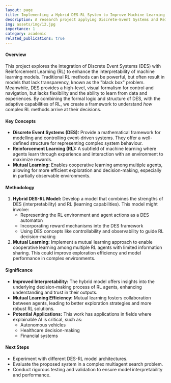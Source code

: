 ```yaml
---
layout: page
title: Implementing a Hybrid DES-RL System to Improve Machine Learning Interpretability
description: A research project applying Discrete-Event Systems and Reinforcement Learning to a multi-agent autonomous search-and-rescue problem.
img: assets/img/12.jpg
importance: 1
category: academic
related_publications: true
---
```


#### Overview
This project explores the integration of Discrete Event Systems (DES) with Reinforcement Learning (RL) to enhance the interpretability of machine learning models. Traditional RL methods can be powerful, but often result in models that lack transparency, known as the "black box" problem. Meanwhile, DES provides a high-level, visual formalism for control and navigation, but lacks flexibility and the ability to learn from data and experiences.
By combining the formal logic and structure of DES, with the adaptive capabilities of RL, we create a framework to understand _how_ complex RL methods arrive at their decisions.

#### Key Concepts
- **Discrete Event Systems (DES):** Provide a mathematical framework for modelling and controlling event-driven systems. They offer a well-defined structure for representing complex system behaviour.
- **Reinforcement Learning (RL):** A subfield of machine learning where agents learn through experience and interaction with an environment to maximize rewards.
- **Mutual Learning:** Enables cooperative learning among multiple agents, allowing for more efficient exploration and decision-making, especially in partially observable environments.

#### Methodology
1. **Hybrid DES-RL Model:** Develop a model that combines the strengths of DES (interpretability) and RL (learning capabilities). This model might involve:
    - Representing the RL environment and agent actions as a DES automaton
    - Incorporating reward mechanisms into the DES framework
    - Using DES concepts like controllability and observability to guide RL decision-making
2. **Mutual Learning:** Implement a mutual learning approach to enable cooperative learning among multiple RL agents with limited information sharing. This could improve exploration efficiency and model performance in complex environments.

#### Significance
- **Improved Interpretability:** The hybrid model offers insights into the underlying decision-making process of RL agents, enhancing understanding and trust in their outputs.
- **Mutual Learning Efficiency:** Mutual learning fosters collaboration between agents, leading to better exploration strategies and more robust RL solutions.
- **Potential Applications:** This work has applications in fields where explainable AI is critical, such as:
    - Autonomous vehicles
    - Healthcare decision-making
    - Financial systems

#### Next Steps
- Experiment with different DES-RL model architectures.
- Evaluate the proposed system in a complex multiagent search problem.
- Conduct rigorous testing and validation to ensure model interpretability and performance.


<!-- Every project has a beautiful feature showcase page.
It's easy to include images in a flexible 3-column grid format.
Make your photos 1/3, 2/3, or full width.

To give your project a background in the portfolio page, just add the img tag to the front matter like so:

    ---
    layout: page
    title: project
    description: a project with a background image
    img: /assets/img/12.jpg
    ---

<div class="row">
    <div class="col-sm mt-3 mt-md-0">
        {% include figure.liquid loading="eager" path="assets/img/1.jpg" title="example image" class="img-fluid rounded z-depth-1" %}
    </div>
    <div class="col-sm mt-3 mt-md-0">
        {% include figure.liquid loading="eager" path="assets/img/3.jpg" title="example image" class="img-fluid rounded z-depth-1" %}
    </div>
    <div class="col-sm mt-3 mt-md-0">
        {% include figure.liquid loading="eager" path="assets/img/5.jpg" title="example image" class="img-fluid rounded z-depth-1" %}
    </div>
</div>
<div class="caption">
    Caption photos easily. On the left, a road goes through a tunnel. Middle, leaves artistically fall in a hipster photoshoot. Right, in another hipster photoshoot, a lumberjack grasps a handful of pine needles.
</div>
<div class="row">
    <div class="col-sm mt-3 mt-md-0">
        {% include figure.liquid loading="eager" path="assets/img/5.jpg" title="example image" class="img-fluid rounded z-depth-1" %}
    </div>
</div>
<div class="caption">
    This image can also have a caption. It's like magic.
</div>

You can also put regular text between your rows of images, even citations {% cite einstein1950meaning %}.
Say you wanted to write a bit about your project before you posted the rest of the images.
You describe how you toiled, sweated, _bled_ for your project, and then... you reveal its glory in the next row of images.

<div class="row justify-content-sm-center">
    <div class="col-sm-8 mt-3 mt-md-0">
        {% include figure.liquid path="assets/img/6.jpg" title="example image" class="img-fluid rounded z-depth-1" %}
    </div>
    <div class="col-sm-4 mt-3 mt-md-0">
        {% include figure.liquid path="assets/img/11.jpg" title="example image" class="img-fluid rounded z-depth-1" %}
    </div>
</div>
<div class="caption">
    You can also have artistically styled 2/3 + 1/3 images, like these.
</div>

The code is simple.
Just wrap your images with `<div class="col-sm">` and place them inside `<div class="row">` (read more about the <a href="https://getbootstrap.com/docs/4.4/layout/grid/">Bootstrap Grid</a> system).
To make images responsive, add `img-fluid` class to each; for rounded corners and shadows use `rounded` and `z-depth-1` classes.
Here's the code for the last row of images above:

{% raw %}

```html
<div class="row justify-content-sm-center">
  <div class="col-sm-8 mt-3 mt-md-0">
    {% include figure.liquid path="assets/img/6.jpg" title="example image" class="img-fluid rounded z-depth-1" %}
  </div>
  <div class="col-sm-4 mt-3 mt-md-0">
    {% include figure.liquid path="assets/img/11.jpg" title="example image" class="img-fluid rounded z-depth-1" %}
  </div>
</div>
```

{% endraw %} -->